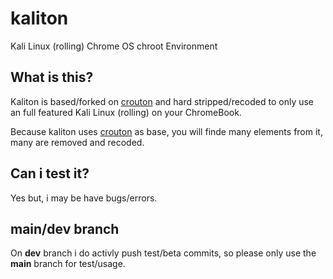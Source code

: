 # kaliton
Kali Linux (rolling) Chrome OS chroot Environment 


## What is this?

Kaliton is based/forked on [crouton](https://github.com/dnschneid/crouton) and hard stripped/recoded to
only use an full featured Kali Linux (rolling) on your ChromeBook.

Because kaliton uses [crouton](https://github.com/dnschneid/crouton) as base, you will finde many elements
from it, many are removed and recoded.

## Can i test it?

Yes but, i may be have bugs/errors.

## main/dev branch

On **dev** branch i do activly push test/beta commits, so please only
use the **main** branch for test/usage.

